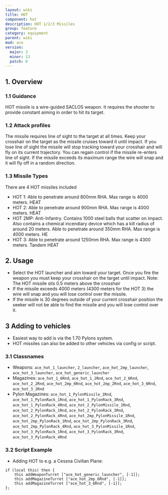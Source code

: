 ```yaml
---
layout: wiki
title: HOT
component: hot
description: HOT 1/2/3 Missiles
group: feature
category: equipment
parent: wiki
mod: ace
version:
  major: 3
  minor: 13
  patch: 0
---
```


## 1. Overview

### 1.1 Guidance

HOT missile is a wire-guided SACLOS weapon. It requires the shooter to provide constant aiming in order to hit its target.

### 1.2 Attack profiles

The missile requires line of sight to the target at all times. Keep your crosshair on the target as the missile cruises toward it until impact.
If you lose line of sight the missile will stop tracking toward your crosshair and will fly on its current trajectory. You can regain control if the missile re-enters line of sight.
If the missile exceeds its maximum range the wire will snap and it will fly off in a random direction.

### 1.3 Missile Types

There are 4 HOT missiles included
- HOT 1: Able to penetrate around 800mm RHA. Max range is 4000 meters. HEAT
- HOT 2: Able to penetrate around 900mm RHA. Max range is 4000 meters. HEAT
- HOT 2MP: Anti-Infantry. Contains 1000 steel balls that scatter on impact. Also contains a chemical incendiary device which has a kill radius of around 20 meters. Able to penetrate around 350mm RHA. Max range is 4000 meters. HE
- HOT 3: Able to penetrate around 1250mm RHA. Max range is 4300 meters. Tandem HEAT

## 2. Usage

- Select the HOT launcher and aim toward your target. Once you fire the weapon you must keep your crosshair on the target until impact. Note: The HOT missile sits 0.5 meters above the crosshair
- If the missile exceeds 4000 meters (4300 meters for the HOT 3) the wire will snap and you will lose control over the missile.
- If the missile is 30 degrees outside of your current crosshair position the seeker will not be able to find the missile and you will lose control over it.

## 3 Adding to vehicles

- Easiest way to add is via the 1.70 Pylons system.
- HOT missiles can also be added to other vehicles via config or script.

### 3.1 Classnames

- Weapons: `ace_hot_1_launcher`, `2_launcher`, `ace_hot_2mp_launcher`, `ace_hot_3_launcher`, `ace_hot_generic_launcher`
- Magazines: `ace_hot_1_6Rnd`, `ace_hot_1_2Rnd`, `ace_hot_2_6Rnd`, `ace_hot_2_2Rnd`, `ace_hot_2mp_6Rnd`, `ace_hot_2mp_2Rnd`, `ace_hot_3_6Rnd`, `ace_hot_3_2Rnd`
- Pylon Magazines: `ace_hot_1_PylonMissile_1Rnd`, `ace_hot_1_PylonRack_1Rnd`, `ace_hot_1_PylonRack_3Rnd`, `ace_hot_1_PylonRack_4Rnd`, `ace_hot_2_PylonMissile_1Rnd`, `ace_hot_2_PylonRack_1Rnd`, `ace_hot_2_PylonRack_3Rnd`, `ace_hot_2_PylonRack_4Rnd`, `ace_hot_2mp_PylonMissile_1Rnd`, `ace_hot_2mp_PylonRack_1Rnd`, `ace_hot_2mp_PylonRack_3Rnd`, `ace_hot_2mp_PylonRack_4Rnd`, `ace_hot_3_PylonMissile_1Rnd`, `ace_hot_3_PylonRack_1Rnd`, `ace_hot_3_PylonRack_3Rnd`, `ace_hot_3_PylonRack_4Rnd`

### 3.2 Script Example

- Adding HOT to e.g. a Cessna Civilian Plane:

```sqf
if (local this) then {
    this addWeaponTurret ["ace_hot_generic_launcher", [-1]];
    this addMagazineTurret ["ace_hot_2mp_6Rnd", [-1]];
    this addMagazineTurret ["ace_hot_3_6Rnd", [-1]];
};
```
